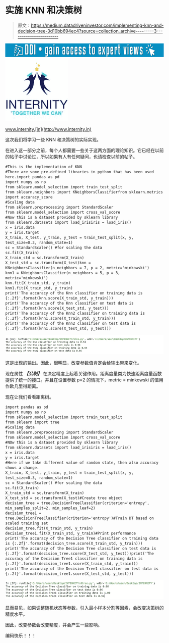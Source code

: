 # 实施 KNN 和决策树

> 原文：<https://medium.datadriveninvestor.com/implementing-knn-and-decision-tree-3d10bb694ec4?source=collection_archive---------3----------------------->

[![](img/0158a2c5bc584c4cf613da77ae6d6a4b.png)](http://www.track.datadriveninvestor.com/1B9E)![](img/5793528526addbbbba56e55e618c46cf.png)

www.internity.[in](http://www.internity.in)

这次我们将学习一些 KNN 和决策树的实际实现。

在进入这一部分之前，每个人都需要一些关于这两方面的理论知识。它已经在以前的帖子中讨论过，所以如果有人有任何疑问，也请检查以前的帖子。

```
#This is the implementation of KNN
#There are some pre-defined libraries in python that has been used here.import pandas as pd
import numpy as np
from sklearn.model_selection import train_test_split
from sklearn.neighbors import KNeighborsClassifierfrom sklearn.metrics import accuracy_score
#Scaling data
from sklearn.preprocessing import StandardScaler
from sklearn.model_selection import cross_val_score
#Now this is a dataset provided by sklearn library
from sklearn.datasets import load_irisiris = load_iris()
x = iris.data
y = iris.target
X_train, X_test, y_train, y_test = train_test_split(x, y, test_size=0.3, random_state=1)
sc = StandardScaler() #for scaling the data
sc.fit(X_train)
X_train_std = sc.transform(X_train)
X_test_std = sc.transform(X_test)knn = KNeighborsClassifier(n_neighbors = 7, p = 2, metric='minkowski')
knn1 = KNeighborsClassifier(n_neighbors = 5, p = 3, metric='minkowski')
knn.fit(X_train_std, y_train)
knn1.fit(X_train_std, y_train)
print('The accuracy of the Knn classifier on training data is {:.2f}'.format(knn.score(X_train_std, y_train)))
print('The accuracy of the Knn classifier on test data is {:.2f}'.format(knn.score(X_test_std, y_test)))
print('The accuracy of the Knn2 classifier on training data is {:.2f}'.format(knn1.score(X_train_std, y_train)))
print('The accuracy of the Knn2 classifier on test data is {:.2f}'.format(knn1.score(X_test_std, y_test)))
```

![](img/8ba126ef30f8314a271e5baadc7e1b8d.png)

这是出现的输出。因此，很明显，改变参数值肯定会给输出带来变化。

现在属性 ***【公制】*** 在决定精度上起着关键作用。距离度量类为快速距离度量函数提供了统一的接口。并且在设置参数 p=2 的情况下，metric = minkowski 的值用作欧几里得距离。

现在让我们看看距离树。

```
import pandas as pd
import numpy as np
from sklearn.model_selection import train_test_split
from sklearn import tree
#Scaling data
from sklearn.preprocessing import StandardScaler
from sklearn.model_selection import cross_val_score
#NOw this is a dataset provided by sklearn library
from sklearn.datasets import load_irisiris = load_iris()
x = iris.data
y = iris.target
#Here if we take different value of random state, then also accuracy shows a change.
X_train, X_test, y_train, y_test = train_test_split(x, y, test_size=0.3, random_state=1)
sc = StandardScaler() #for scaling the data
sc.fit(X_train)
X_train_std = sc.transform(X_train)
X_test_std = sc.transform(X_test)#Create tree object
decision_tree = tree.DecisionTreeClassifier(criterion='entropy', min_samples_split=2, min_samples_leaf=2)
decision_tree1 = tree.DecisionTreeClassifier(criterion='entropy')#Train DT based on scaled training set
decision_tree.fit(X_train_std, y_train)
decision_tree1.fit(X_train_std, y_train)#Print performance
print('The accuracy of the Decision Tree classifier on training data is {:.2f}'.format(decision_tree.score(X_train_std, y_train)))
print('The accuracy of the Decision Tree classifier on test data is {:.2f}'.format(decision_tree.score(X_test_std, y_test)))print('The accuracy of the Decision Tree1 classifier on training data is {:.2f}'.format(decision_tree1.score(X_train_std, y_train)))
print('The accuracy of the Decision Tree1 classifier on test data is {:.2f}'.format(decision_tree1.score(X_test_std, y_test)))
```

![](img/d99f04c11904d85d4b2f196656e00586.png)

显而易见，如果调整随机状态等参数，引入最小样本分割等因素，会改变决策树的精度水平。

因此，改变参数会改变精度，并会产生一些影响。

编码快乐！！！